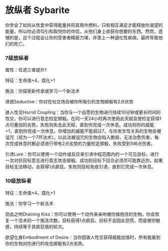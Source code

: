 # 放纵者 Sybarite

你学会了如何从性爱中获得能量并将其用作燃料。只有相互满足才能释放你渴望的能量，所以你必须勾引和取悦你的伴侣，从他们身上收获你想要的东西。然而，遗憾的是，这个过程会让你的受害者精疲力竭，并患上一种退化性疾病，最终导致他们的死亡。

### 7级放纵者 

属性：任选三者提升1  

特征：生命值+4，腐化+1  

施法：你探索新传承或学习一个新法术  

诱惑Seductive：你对在社交场合被你所吸引的生物掷骰有2点优势  

骇人性交Horrid
Coupling：当你与一个自愿的生物进行持续10分钟或更长时间的性交，你可以进行意志检定掷骰。在同一天24小时再次使用此天赋会使检定获得1点可叠加的劣势。失败则失去此天赋，直到你完成一次休息。成功则你的威能+1，直到你完成一次休息。你增加的威能不能超过7。与你发生性关系的生物会被诅咒（视为一个7环法术）。以此法被诅咒的生物会陷入脆弱，无法治愈伤害，每次完成休息时都必须进行带有2点劣势的力量检定掷骰，失败受到1d6点伤害。  

引诱Lure：你可以使用一个动作或反应来引诱中程范围内的一个可见目标，进行一次对抗目标意志进行意志攻击掷骰。成功则目标下回合必须尽可能靠近你。如果目标无法移动，会获得1点疯狂。失败则目标免疫引诱，直到它完成一次休息。

### 10级放纵者 

特征：生命值+4，腐化+1  

施法：你学习一个新法术  

沥血之吻Draining
Kiss：你可以使用一个动作来亲吻被你擒抱住的生物。你会恢复一个法术的一个施法次数，目标获得1点疯狂。目标不会因此恐慌，而是被你魅惑，持续等于其疯狂值的轮次。  

欲望化身Embodiment of
Desire：当你因骇人性交获得威能加值时，所有能看到你的生物对你进行的攻击掷骰有2点劣势。
